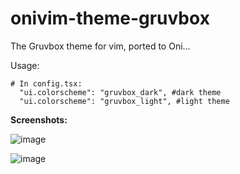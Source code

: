 # onivim-theme-gruvbox
The Gruvbox theme for vim, ported to Oni...

Usage:
```
# In config.tsx:
  "ui.colorscheme": "gruvbox_dark", #dark theme
  "ui.colorscheme": "gruvbox_light", #light theme
```

__Screenshots:__

![image](https://user-images.githubusercontent.com/78856/38651841-dd31b1ea-3dc8-11e8-940b-efa55577cdfc.png)

![image](https://user-images.githubusercontent.com/78856/38651850-ea782e6a-3dc8-11e8-91c2-f4100f7b5031.png)
